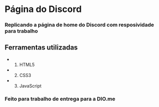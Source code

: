 # Página do Discord

### Replicando a página de home do Discord com resposividade para trabalho

## Ferramentas utilizadas

- 1. HTML5

- 2. CSS3

- 3. JavaScript

### Feito para trabalho de entrega para a DIO.me